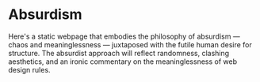 # Absurdism
Here's a static webpage that embodies the philosophy of absurdism — chaos and meaninglessness — juxtaposed with the futile human desire for structure. The absurdist approach will reflect randomness, clashing aesthetics, and an ironic commentary on the meaninglessness of web design rules.
